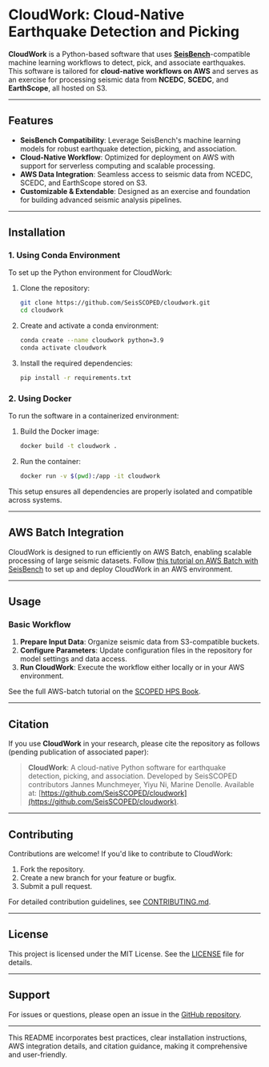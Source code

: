 # CloudWork: Cloud-Native Earthquake Detection and Picking

**CloudWork** is a Python-based software that uses **[SeisBench](https://github.com/seisbench/seisbench)**-compatible machine learning workflows to detect, pick, and associate earthquakes. This software is tailored for **cloud-native workflows on AWS** and serves as an exercise for processing seismic data from **NCEDC**, **SCEDC**, and **EarthScope**, all hosted on S3.

---

## Features

- **SeisBench Compatibility**: Leverage SeisBench's machine learning models for robust earthquake detection, picking, and association.
- **Cloud-Native Workflow**: Optimized for deployment on AWS with support for serverless computing and scalable processing.
- **AWS Data Integration**: Seamless access to seismic data from NCEDC, SCEDC, and EarthScope stored on S3.
- **Customizable & Extendable**: Designed as an exercise and foundation for building advanced seismic analysis pipelines.

---

## Installation

### 1. Using Conda Environment

To set up the Python environment for CloudWork:

1. Clone the repository:

   ```bash
   git clone https://github.com/SeisSCOPED/cloudwork.git
   cd cloudwork
   ```

2. Create and activate a conda environment:

   ```bash
   conda create --name cloudwork python=3.9
   conda activate cloudwork
   ```

3. Install the required dependencies:

   ```bash
   pip install -r requirements.txt
   ```

### 2. Using Docker

To run the software in a containerized environment:

1. Build the Docker image:

   ```bash
   docker build -t cloudwork .
   ```

2. Run the container:

   ```bash
   docker run -v $(pwd):/app -it cloudwork
   ```

This setup ensures all dependencies are properly isolated and compatible across systems.

---

## AWS Batch Integration

CloudWork is designed to run efficiently on AWS Batch, enabling scalable processing of large seismic datasets. Follow [this tutorial on AWS Batch with SeisBench](https://seisscoped.org/HPS-book/chapters/quake_catalog/seisbench_catalog.html) to set up and deploy CloudWork in an AWS environment.

---

## Usage

### Basic Workflow

1. **Prepare Input Data**: Organize seismic data from S3-compatible buckets.
2. **Configure Parameters**: Update configuration files in the repository for model settings and data access.
3. **Run CloudWork**: Execute the workflow either locally or in your AWS environment.

See the full AWS-batch tutorial on the [SCOPED HPS Book](https://seisscoped.org/HPS-book/chapters/quake_catalog/seisbench_catalog.html).

---

## Citation

If you use **CloudWork** in your research, please cite the repository as follows (pending publication of associated paper):

> **CloudWork**: A cloud-native Python software for earthquake detection, picking, and association. Developed by SeisSCOPED contributors Jannes Munchmeyer, Yiyu Ni, Marine Denolle. Available at: [https://github.com/SeisSCOPED/cloudwork](https://github.com/SeisSCOPED/cloudwork).


---

## Contributing

Contributions are welcome! If you'd like to contribute to CloudWork:

1. Fork the repository.
2. Create a new branch for your feature or bugfix.
3. Submit a pull request.

For detailed contribution guidelines, see [CONTRIBUTING.md](CONTRIBUTING.md).

---

## License

This project is licensed under the MIT License. See the [LICENSE](LICENSE) file for details.

---

## Support

For issues or questions, please open an issue in the [GitHub repository](https://github.com/SeisSCOPED/cloudwork/issues).

---

This README incorporates best practices, clear installation instructions, AWS integration details, and citation guidance, making it comprehensive and user-friendly.
